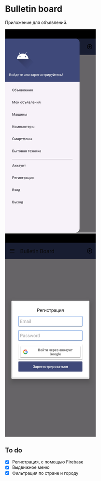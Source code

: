 # Bulletin board
Приложение для объявлений.

<img src="https://github.com/bogdash/Bulletin_board/blob/master/Screenshot_2023_12_15_01_02_50_17_15e5d312ac0cddbccfa886394fde3980.jpg" width="300"> <img src="https://github.com/bogdash/Bulletin_board/blob/master/Screenshot_2023_12_15_01_02_57_60_15e5d312ac0cddbccfa886394fde3980.jpg" width="300">

## To do
- [x] Регистрация, с помощью Firebase
- [x] Выдвижное меню
- [x] Фильтрация по стране и городу
